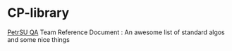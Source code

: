 # CP-library
[PetrSU QA](http://codeforces.com/team/33292) Team Reference Document :
An awesome list of standard algos and some nice things
